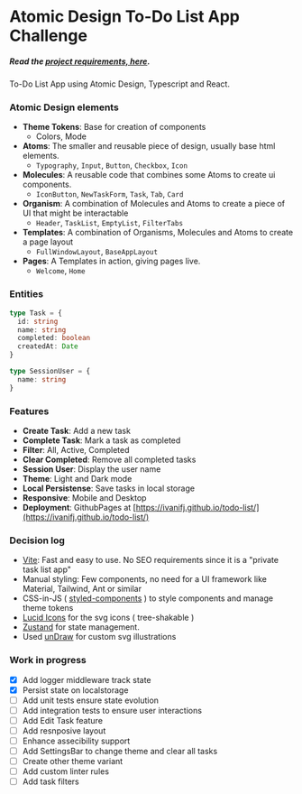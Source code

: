 # Atomic Design To-Do List App Challenge

##### Read the [project requirements, here](requirements.md).
To-Do List App using Atomic Design, Typescript and React. 

### Atomic Design elements
- **Theme Tokens**: Base for creation of components
  - Colors, Mode
- **Atoms**: The smaller and reusable piece of design, usually base html elements.
  - `Typography`, `Input`, `Button`, `Checkbox`, `Icon`
- **Molecules**: A reusable code that combines some Atoms to create ui components.
  - `IconButton`, `NewTaskForm`, `Task`, `Tab`, `Card`
- **Organism**: A combination of Molecules and Atoms to create a piece of UI that might be interactable
  - `Header`, `TaskList`, `EmptyList`, `FilterTabs` 
- **Templates**: A combination of Organisms, Molecules and Atoms to create a page layout
  - `FullWindowLayout`, `BaseAppLayout`
- **Pages**: A Templates in action, giving pages live.
  - `Welcome`, `Home`

### Entities

```ts
type Task = {
  id: string
  name: string
  completed: boolean
  createdAt: Date
}

type SessionUser = {
  name: string
}
```

### Features
- **Create Task**: Add a new task
- **Complete Task**: Mark a task as completed
- **Filter**: All, Active, Completed
- **Clear Completed**: Remove all completed tasks
- **Session User**: Display the user name
- **Theme**: Light and Dark mode
- **Local Persistense**: Save tasks in local storage
- **Responsive**: Mobile and Desktop
- **Deployment**: GithubPages at [https://ivanifj.github.io/todo-list/](https://ivanifj.github.io/todo-list/)

### Decision log
- [Vite](https://vitejs.dev/): Fast and easy to use. No SEO requirements since it is a "private task list app"
- Manual styling: Few components, no need for a UI framework like Material, Tailwind, Ant or similar
- CSS-in-JS ( [styled-components](https://styled-components.com/) ) to style components and manage theme tokens
- [Lucid Icons](https://lucide.dev/) for the svg icons ( tree-shakable )
- [Zustand](https://github.com/pmndrs/zustand) for state management.
- Used [unDraw](https://undraw.co/illustrations) for custom svg illustrations

### Work in progress
- [x] Add logger middleware track state
- [x] Persist state on localstorage
- [ ] Add unit tests ensure state evolution
- [ ] Add integration tests to ensure user interactions
- [ ] Add Edit Task feature
- [ ] Add resnposive layout
- [ ] Enhance assecibility support
- [ ] Add SettingsBar to change theme and clear all tasks
- [ ] Create other theme variant
- [ ] Add custom linter rules
- [ ] Add task filters
